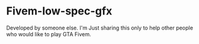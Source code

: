 # Fivem-low-spec-gfx
Developed by someone else. I'm Just sharing this only to help other people who would like to play GTA Fivem.
